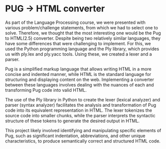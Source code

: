 # PUG -> HTML converter
As part of the Language Processing course, we were presented with various problem/challenge statements, from which we had to select one to solve. Therefore, we thought that the most interesting one would be the Pug to HTML(2.5) converter. Despite being two relatively similar languages, they have some differences that were challenging to implement. For this, we used the Python programming language and the Ply library, which provides us with ply.lex and ply.yacc tools. Using these, we created a lexer and a parser.

Pug is a simplified markup language that allows writing HTML in a more concise and indented manner, while HTML is the standard language for structuring and displaying content on the web. Implementing a converter between these languages involves dealing with the nuances of each and transforming Pug code into valid HTML.

The use of the Ply library in Python to create the lexer (lexical analyzer) and parser (syntax analyzer) facilitates the analysis and transformation of Pug code into its equivalent representation in HTML. The lexer tokenizes the source code into smaller chunks, while the parser interprets the syntactic structure of these tokens to generate the desired output in HTML.

This project likely involved identifying and manipulating specific elements of Pug, such as significant indentation, abbreviations, and other unique characteristics, to produce semantically correct and structured HTML code.
